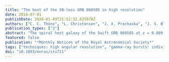```yaml
---
title: "The host of the SN-less GRB 060505 in high resolution"
date: 2014-07-01
publishDate: 2020-01-09T21:52:32.625078Z
authors: ["C. C. Thöne", "L. Christensen", "J. X. Prochaska", "J. S. Bloom", "J. Gorosabel", "J. P. U. Fynbo", "P. Jakobsson", "A. S. Fruchter"]
publication_types: ["2"]
abstract: "The spiral host galaxy of the Swift GRB 060505 at z = 0.089 was the site of a puzzling long duration burst without an accompanying supernova. Studies of the burst environment by Thöne et al. suggested that this Gamma-ray Burst (GRB) came from the collapse of a massive star and that the GRB site was a region with properties different from the rest of the galaxy. We reobserved the galaxy in high spatial resolution using the VIMOS integral- field unit at the VLT with a spaxel size of 0.67 arcsec. Furthermore, we use long-slit high-resolution data from HIRES/Keck at two different slit positions covering the GRB site, the centre of the galaxy and an H II region next to the GRB region. We compare the properties of different H II regions in the galaxy with the GRB site and study the global and local kinematic properties of this galaxy. The resolved data show that the GRB site has the lowest metallicity in the galaxy with ̃1/3 Z$_☉$, but its specific star formation rate (SSFR) of 7.4 M$_☉$ yr$^-1$/L/L* and age (determined by the Hα EW) are similar to other H II regions in the host. The galaxy shows a gradient in metallicity and SSFR from the bulge to the outskirts as it is common for spiral galaxies. This gives further support to the theory that GRBs prefer regions of higher star formation and lower metallicity, which, in S-type galaxies, are more easily found in the spiral arms than in the centre. Kinematic measurements of the galaxy do not show evidence for large perturbations but a minor merger in the past cannot be excluded. This study confirms the collapsar origin of GRB 060505 but reveals that the properties of the H II region surrounding the GRB were not unique to that galaxy. Spatially resolved observations are key to know the implications and interpretations of unresolved GRB hosts observations at higher redshifts."
featured: false
publication: "*Monthly Notices of the Royal Astronomical Society*"
tags: ["techniques: high angular resolution", "gamma-ray bursts: individual: GRB 060505", "galaxies: ISM", "galaxies: kinematics and dynamics", "Astrophysics - High Energy Astrophysical Phenomena", "Astrophysics - Astrophysics of Galaxies"]
doi: "10.1093/mnras/stu711"
---
```


